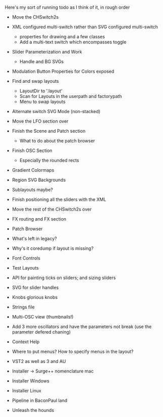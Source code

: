 Here's my sort of running todo as I think of it, in rough order

* Move the CHSwitch2s
* XML configured multi-switch rather than SVG configured multi-switch
  * properties for drawing and a few classes
  * Add a multi-text switch which encompasses toggle
* Slider Parameterization and Work
  * Handle and BG SVGs
* Modulation Button Properties for Colors exposed
* Find and swap layouts
  * LayoutDir to '.layout'
  * Scan for Layouts in the userpath and factorypath
  * Menu to swap layouts
* Alternate switch SVG Mode (non-stacked)
* Move the LFO section over
* Finish the Scene and Patch section
  * What to do about the patch browser
* Finish OSC Section
  * Especially the rounded rects
* Gradient Colormaps
* Region SVG Backgrounds
* Sublayouts maybe?
* Finish positioning all the sliders with the XML
* Move the rest of the CHSwitch2s over
* FX routing and FX section
* Patch Browser
* What's left in legacy?
* Why's it coredump if layout is missing?
* Font Controls

* Test Layouts

* API for painting ticks on sliders; and sizing sliders
* SVG for slider handles
* Knobs glorious knobs
* Strings file
* Multi-OSC view (thumbnails!)
* Add 3 more oscillators and have the parameters not break (use the parameter defered chaning)

* Context Help
* Where to put menus? How to specify menus in the layout?

* VST2 as well as 3 and AU
* Installer -> Surge++ nomenclature mac
* Installer Windows
* Installer Linux
* Pipeline in BaconPaul land

* Unleash the hounds


